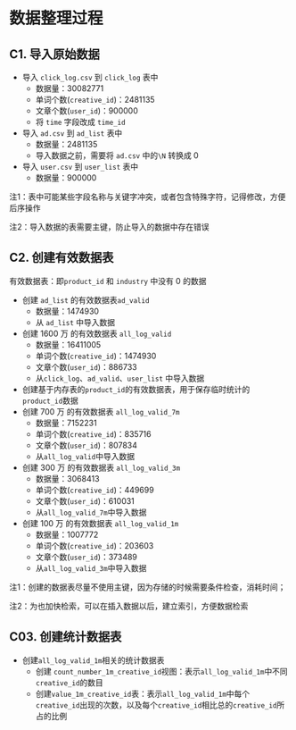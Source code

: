 # 数据整理过程

## C1. 导入原始数据

-   导入 `click_log.csv` 到 `click_log` 表中
    -   数据量：30082771
    -   单词个数(`creative_id`)：2481135
    -   文章个数(`user_id`)：900000
    -   将 `time` 字段改成 `time_id`
-   导入 `ad.csv` 到 `ad_list` 表中
    -   数据量：2481135
    -   导入数据之前，需要将 `ad.csv` 中的`\N` 转换成 0
-   导入 `user.csv` 到 `user_list` 表中
    -   数据量：900000

注1：表中可能某些字段名称与关键字冲突，或者包含特殊字符，记得修改，方便后序操作

注2：导入数据的表需要主键，防止导入的数据中存在错误

## C2. 创建有效数据表

有效数据表：即`product_id` 和 `industry` 中没有 0 的数据

-   创建 `ad_list` 的有效数据表`ad_valid`
    -   数据量：1474930
    -   从 `ad_list` 中导入数据
-   创建 1600 万 的有效数据表 `all_log_valid`
    -   数据量：16411005
    -   单词个数(`creative_id`)：1474930
    -   文章个数(`user_id`)：886733
    -   从`click_log`、`ad_valid`、`user_list` 中导入数据
-   创建基于内存表的`product_id`的有效数据表，用于保存临时统计的 `product_id`数据
-   创建 700 万 的有效数据表 `all_log_valid_7m`
    -   数据量：7152231
    -   单词个数(`creative_id`)：835716
    -   文章个数(`user_id`)：807834
    -   从`all_log_valid`中导入数据
-   创建 300 万 的有效数据表 `all_log_valid_3m`
    -   数据量：3068413
    -   单词个数(`creative_id`)：449699
    -   文章个数(`user_id`)：610031
    -   从`all_log_valid_7m`中导入数据
-   创建 100 万 的有效数据表 `all_log_valid_1m`
    -   数据量：1007772
    -   单词个数(`creative_id`)：203603
    -   文章个数(`user_id`)：373489
    -   从`all_log_valid_3m`中导入数据

注1：创建的数据表尽量不使用主键，因为存储的时候需要条件检查，消耗时间；

注2：为也加快检索，可以在插入数据以后，建立索引，方便数据检索

## C03. 创建统计数据表

-   创建`all_log_valid_1m`相关的统计数据表
    -   创建 `count_number_1m_creative_id`视图：表示`all_log_valid_1m`中不同`creative_id`的数目
    -   创建`value_1m_creative_id`表：表示`all_log_valid_1m`中每个`creative_id`出现的次数，以及每个`creative_id`相比总的`creative_id`所占的比例
